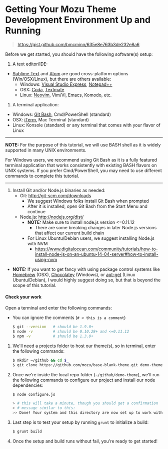 # Getting Your Mozu Theme Development Environment Up and Running

> https://gist.github.com/bmcminn/635e8e763b3de232e8a6

Before we get started, you should have the following software(s) setup:

1. A text editor/IDE:
  - [Sublime Text](http://www.sublimetext.com/) and [Atom](https://atom.io/) are good cross-platform options (Win/OSX/Linux), but there are others available:
    - Windows: [Visual Studio Express](http://www.visualstudio.com/downloads/download-visual-studio-vs), [Notepad++](http://notepad-plus-plus.org/)
    - OSX: [Coda](https://panic.com/coda/), [Textmate](http://macromates.com/)
    - Linux: [Neovim](http://neovim.org/), Vim/Vi, Emacs, Komodo, etc.
1. A terminal application:
  - Windows: [Git Bash](https://msysgit.github.io/), Cmd/PowerShell (standard)
  - OSX: [iTerm](http://iterm2.com/), Mac Terminal (standard)
  - Linux: Konsole (standard) or any terminal that comes with your flavor of Linux

---

**NOTE:** For the purpose of this tutorial, we will use BASH shell as it is widely supported in many UNIX environments.

For Windows users, we recommend using Git Bash as it is a fully featured terminal application that works consistently with existing BASH flavors on UNIX systems. If you prefer Cmd/PowerShell, you may need to use different commands to complete this tutorial.

---


1. Install Git and/or Node.js binaries as needed:
    - Git: http://git-scm.com/downloads
      - We suggest Windows folks install Git Bash when prompted
      - After it is installed, open Git Bash from the Start Menu and continue
    - Node.js: http://nodejs.org/dist/
      - **NOTE:** Make sure to install node.js version <=0.11.12
        - There are some breaking changes in later Node.js versions that affect our current build chain
      - For Linux Ubuntu/Debian users, we suggest installing Node.js with NVM
        - https://www.digitalocean.com/community/tutorials/how-to-install-node-js-on-an-ubuntu-14-04-server#how-to-install-using-nvm
  - **NOTE:** If you want to get fancy with using package control systems like [Homebrew](http://brew.sh/) (OSX), [Chocolatey](https://chocolatey.org/) (Windows), or [apt-get](https://help.ubuntu.com/community/AptGet/Howto) (Linux Ubuntu/Debian), I would highly suggest doing so, but that is beyond the scope of this tutorial.

#### Check your work

Open a terminal and enter the following commands:
  - You can ignore the comments (`# < this is a comment`)

    ``` bash
    $ git --version   # should be 1.9.0+
    $ node -v         # should be 0.10.28+ and <=0.11.12
    $ npm -v          # should be 1.3.0+
    ```

1. We'll need a projects folder to host our theme(s), so in terminal, enter the following commands:

    ``` bash
    $ mkdir ~/github && cd $_
    $ git clone https://github.com/mozu/base-blank-theme.git demo-theme && cd $_
    ```

1. Once we're inside the local repo folder (`~/github/demo-theme`), we'll run the following commands to configure our project and install our node dependencies:

    ``` bash
    $ node configure.js

    > # this will take a minute, though you should get a confirmation
    > # message similar to this:
    >> Done! Your system and this directory are now set up to work with Mozu themes.
    ```

1. Last step is to test your setup by running `grunt` to initialize a build:

    ``` bash
    $ grunt build
    ```

1. Once the setup and build runs without fail, you're ready to get started!
